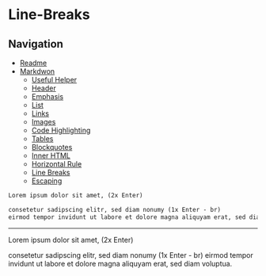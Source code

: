 # Line-Breaks

## Navigation

* [Readme](../README.md)
 * [Markdwon](markdown.md)
   * [Useful Helper](helper.md)
   * [Header](header.md)
   * [Emphasis](emphasis.md)
   * [List](list.md)
   * [Links](links.md)
   * [Images](images.md)
   * [Code Highlighting](code_syntax_highlighting.md)
   * [Tables](tables.md)
   * [Blockquotes](blockquotes.md)
   * [Inner HTML](inner_html.md)
   * [Horizontal Rule](horizontal_rule.md)
   * [Line Breaks](line_breaks.md)
   * [Escaping](escaping.md)


```markdown
Lorem ipsum dolor sit amet, (2x Enter)

consetetur sadipscing elitr, sed diam nonumy (1x Enter - br)
eirmod tempor invidunt ut labore et dolore magna aliquyam erat, sed diam voluptua.
```

---

Lorem ipsum dolor sit amet, (2x Enter)

consetetur sadipscing elitr, sed diam nonumy (1x Enter - br)
eirmod tempor invidunt ut labore et dolore magna aliquyam erat, sed diam voluptua.
